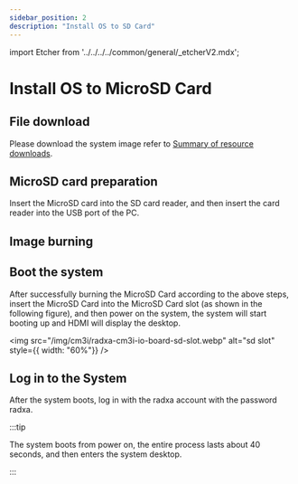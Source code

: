 ```yaml
---
sidebar_position: 2
description: "Install OS to SD Card"
---
```


import Etcher from '../../../../common/general/\_etcherV2.mdx';

# Install OS to MicroSD Card

## File download

Please download the system image refer to [Summary of resource downloads](../../download).

## MicroSD card preparation

Insert the MicroSD card into the SD card reader, and then insert the card reader into the USB port of the PC.

## Image burning

<Etcher/>

## Boot the system

After successfully burning the MicroSD Card according to the above steps, insert the MicroSD Card into the MicroSD Card slot (as shown in the following figure), and then power on the system, the system will start booting up and HDMI will display the desktop.

<img
src="/img/cm3i/radxa-cm3i-io-board-sd-slot.webp"
alt="sd slot"
style={{ width: "60%"}}
/>

## Log in to the System

After the system boots, log in with the radxa account with the password radxa.

:::tip

The system boots from power on, the entire process lasts about 40 seconds, and then enters the system desktop.

:::
